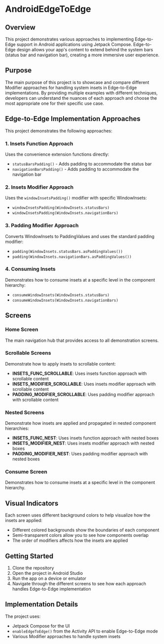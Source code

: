 # AndroidEdgeToEdge

## Overview
This project demonstrates various approaches to implementing Edge-to-Edge support in Android applications using Jetpack Compose. Edge-to-Edge design allows your app's content to extend behind the system bars (status bar and navigation bar), creating a more immersive user experience.

## Purpose
The main purpose of this project is to showcase and compare different Modifier approaches for handling system insets in Edge-to-Edge implementations. By providing multiple examples with different techniques, developers can understand the nuances of each approach and choose the most appropriate one for their specific use case.

## Edge-to-Edge Implementation Approaches
This project demonstrates the following approaches:

### 1. Insets Function Approach
Uses the convenience extension functions directly:
- `statusBarsPadding()` - Adds padding to accommodate the status bar
- `navigationBarsPadding()` - Adds padding to accommodate the navigation bar

### 2. Insets Modifier Approach
Uses the `windowInsetsPadding()` modifier with specific WindowInsets:
- `windowInsetsPadding(WindowInsets.statusBars)`
- `windowInsetsPadding(WindowInsets.navigationBars)`

### 3. Padding Modifier Approach
Converts WindowInsets to PaddingValues and uses the standard padding modifier:
- `padding(WindowInsets.statusBars.asPaddingValues())`
- `padding(WindowInsets.navigationBars.asPaddingValues())`

### 4. Consuming Insets
Demonstrates how to consume insets at a specific level in the component hierarchy:
- `consumeWindowInsets(WindowInsets.statusBars)`
- `consumeWindowInsets(WindowInsets.navigationBars)`

## Screens

### Home Screen
The main navigation hub that provides access to all demonstration screens.

### Scrollable Screens
Demonstrate how to apply insets to scrollable content:
- **INSETS_FUNC_SCROLLABLE**: Uses insets function approach with scrollable content
- **INSETS_MODIFIER_SCROLLABLE**: Uses insets modifier approach with scrollable content
- **PADDING_MODIFIER_SCROLLABLE**: Uses padding modifier approach with scrollable content

### Nested Screens
Demonstrate how insets are applied and propagated in nested component hierarchies:
- **INSETS_FUNC_NEST**: Uses insets function approach with nested boxes
- **INSETS_MODIFIER_NEST**: Uses insets modifier approach with nested boxes
- **PADDING_MODIFIER_NEST**: Uses padding modifier approach with nested boxes

### Consume Screen
Demonstrates how to consume insets at a specific level in the component hierarchy.

## Visual Indicators
Each screen uses different background colors to help visualize how the insets are applied:
- Different colored backgrounds show the boundaries of each component
- Semi-transparent colors allow you to see how components overlap
- The order of modifiers affects how the insets are applied

## Getting Started
1. Clone the repository
2. Open the project in Android Studio
3. Run the app on a device or emulator
4. Navigate through the different screens to see how each approach handles Edge-to-Edge implementation

## Implementation Details
The project uses:
- Jetpack Compose for the UI
- `enableEdgeToEdge()` from the Activity API to enable Edge-to-Edge mode
- Various Modifier approaches to handle system insets
